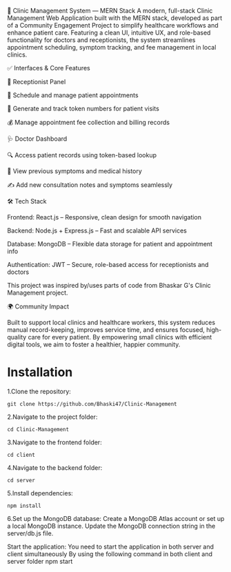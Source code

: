 🏥 Clinic Management System — MERN Stack
A modern, full-stack Clinic Management Web Application built with the MERN stack, developed as part of a Community Engagement Project to simplify healthcare workflows and enhance patient care. Featuring a clean UI, intuitive UX, and role-based functionality for doctors and receptionists, the system streamlines appointment scheduling, symptom tracking, and fee management in local clinics.

✅ Interfaces & Core Features

💼 Receptionist Panel

📅 Schedule and manage patient appointments

🔢 Generate and track token numbers for patient visits

💰 Manage appointment fee collection and billing records

🩺 Doctor Dashboard

🔍 Access patient records using token-based lookup

📖 View previous symptoms and medical history

✍️ Add new consultation notes and symptoms seamlessly

🛠 Tech Stack

Frontend: React.js – Responsive, clean design for smooth navigation

Backend: Node.js + Express.js – Fast and scalable API services

Database: MongoDB – Flexible data storage for patient and appointment info

Authentication: JWT – Secure, role-based access for receptionists and doctors

This project was inspired by/uses parts of code from Bhaskar G's Clinic Management project.

🌍 Community Impact

Built to support local clinics and healthcare workers, this system reduces manual record-keeping, improves service time, and ensures focused, high-quality care for every patient. By empowering small clinics with efficient digital tools, we aim to foster a healthier, happier community.

# Installation
1.Clone the repository:

    git clone https://github.com/Bhaski47/Clinic-Management

2.Navigate to the project folder:

    cd Clinic-Management

3.Navigate to the frontend folder:

    cd client

4.Navigate to the backend folder:

    cd server

5.Install dependencies:

    npm install

6.Set up the MongoDB database:
    Create a MongoDB Atlas account or set up a local MongoDB instance.
    Update the MongoDB connection string in the server/db.js file.

Start the application:
  You need to start the application in both server and client simultaneously
  By using the following command in both client and server folder
    npm start

